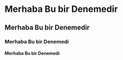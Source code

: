 # Merhaba Bu bir Denemedir
## Merhaba Bu bir Denemedir
### Merhaba Bu bir Denemedi
#### Merhaba Bu bir Denemedi